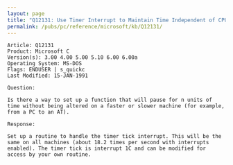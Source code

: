 ```yaml
---
layout: page
title: "Q12131: Use Timer Interrupt to Maintain Time Independent of CPU Speed"
permalink: /pubs/pc/reference/microsoft/kb/Q12131/
---
```


	Article: Q12131
	Product: Microsoft C
	Version(s): 3.00 4.00 5.00 5.10 6.00 6.00a
	Operating System: MS-DOS
	Flags: ENDUSER | s_quickc
	Last Modified: 15-JAN-1991
	
	Question:
	
	Is there a way to set up a function that will pause for n units of
	time without being altered on a faster or slower machine (for example,
	from a PC to an AT).
	
	Response:
	
	Set up a routine to handle the timer tick interrupt. This will be the
	same on all machines (about 18.2 times per second with interrupts
	enabled). The timer tick is interrupt 1C and can be modified for
	access by your own routine.
